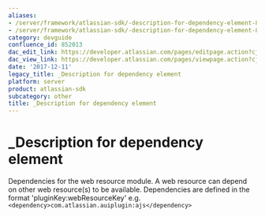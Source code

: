 ```yaml
---
aliases:
- /server/framework/atlassian-sdk/-description-for-dependency-element-852013.html
- /server/framework/atlassian-sdk/-description-for-dependency-element-852013.md
category: devguide
confluence_id: 852013
dac_edit_link: https://developer.atlassian.com/pages/editpage.action?cjm=wozere&pageId=852013
dac_view_link: https://developer.atlassian.com/pages/viewpage.action?cjm=wozere&pageId=852013
date: '2017-12-11'
legacy_title: _Description for dependency element
platform: server
product: atlassian-sdk
subcategory: other
title: _Description for dependency element
---
```

# \_Description for dependency element

Dependencies for the web resource module. A web resource can depend on other web resource(s) to be available. Dependencies are defined in the format 'pluginKey:webResourceKey' e.g. `<dependency>com.atlassian.auiplugin:ajs</dependency>`






































